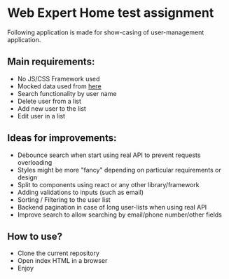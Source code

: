 # Web Expert Home test assignment

Following application is made for show-casing of user-management application. 


## Main requirements: 

- No JS/CSS Framework used
- Mocked data used from [here](https://jsonplaceholder.typicode.com/users)
- Search functionality by user name 
- Delete user from a list
- Add new user to the list
- Edit user in a list

## Ideas for improvements:

- Debounce search when start using real API to prevent requests overloading
- Styles might be more "fancy" depending on particular requirements or design
- Split to components using react or any other library/framework
- Adding validations to inputs (such as email)
- Sorting / Filtering to the user list 
- Backend pagination in case of long user-lists when using real API
- Improve search to allow searching by email/phone number/other fields 

## How to use? 

- Clone the current repository
- Open index HTML in a browser
- Enjoy
